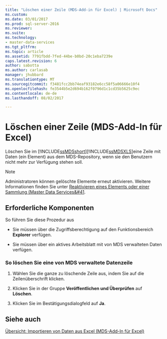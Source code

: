 ```yaml
---
title: "Löschen einer Zeile (MDS-Add-in für Excel) | Microsoft Docs"
ms.custom: 
ms.date: 03/01/2017
ms.prod: sql-server-2016
ms.reviewer: 
ms.suite: 
ms.technology:
- master-data-services
ms.tgt_pltfrm: 
ms.topic: article
ms.assetid: 7791fbdd-7fed-44be-b0bd-20c1eba7239e
caps.latest.revision: 6
author: sabotta
ms.author: carlasab
manager: jhubbard
ms.translationtype: MT
ms.sourcegitcommit: f3481fcc2bb74eaf93182e6cc58f5a06666e10f4
ms.openlocfilehash: fe3544b5e2d694b162f0796d1c1cd35b5625c9ec
ms.contentlocale: de-de
ms.lasthandoff: 08/02/2017

---
```

# <a name="delete-a-row-mds-add-in-for-excel"></a>Löschen einer Zeile (MDS-Add-In für Excel)
  Löschen Sie im [!INCLUDE[ssMDSshort](../../includes/ssmdsshort-md.md)][!INCLUDE[ssMDSXLS](../../includes/ssmdsxls-md.md)]eine Zeile mit Daten (ein Element) aus dem MDS-Repository, wenn sie den Benutzern nicht mehr zur Verfügung stehen soll.  
  
> [!NOTE]  
>  Administratoren können gelöschte Elemente erneut aktivieren. Weitere Informationen finden Sie unter [Reaktivieren eines Elements oder einer Sammlung &#40;Master Data Services&#41](../../master-data-services/reactivate-a-member-or-collection-master-data-services.md).  
  
## <a name="prerequisites"></a>Erforderliche Komponenten  
 So führen Sie diese Prozedur aus  
  
-   Sie müssen über die Zugriffsberechtigung auf den Funktionsbereich **Explorer** verfügen.  
  
-   Sie müssen über ein aktives Arbeitsblatt mit von MDS verwalteten Daten verfügen.  
  
### <a name="to-delete-a-mds-managed-row-of-data"></a>So löschen Sie eine von MDS verwaltete Datenzeile  
  
1.  Wählen Sie die ganze zu löschende Zeile aus, indem Sie auf die Zeilenüberschrift klicken.  
  
2.  Klicken Sie in der Gruppe **Veröffentlichen und Überprüfen** auf **Löschen**.  
  
3.  Klicken Sie im Bestätigungsdialogfeld auf **Ja**.  
  
## <a name="see-also"></a>Siehe auch  
 [Übersicht: Importieren von Daten aus Excel &#40;MDS-Add-In für Excel&#41;](../../master-data-services/microsoft-excel-add-in/overview-importing-data-from-excel-mds-add-in-for-excel.md)  
  
  
